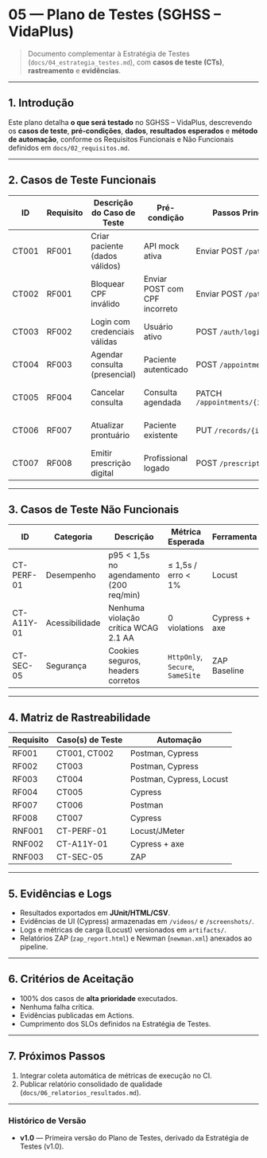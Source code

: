 # 05 — Plano de Testes (SGHSS – VidaPlus)

> Documento complementar à Estratégia de Testes (`docs/04_estrategia_testes.md`), com **casos de teste (CTs)**, **rastreamento** e **evidências**.

---

## 1. Introdução

Este plano detalha **o que será testado** no SGHSS – VidaPlus, descrevendo os **casos de teste**, **pré-condições**, **dados**, **resultados esperados** e **método de automação**, conforme os Requisitos Funcionais e Não Funcionais definidos em `docs/02_requisitos.md`.

---

## 2. Casos de Teste Funcionais

|   ID   | Requisito |   Descrição do Caso de Teste   |         Pré-condição          |          Passos Principais        |           Resultado Esperado          |     Automação    |
|--------|-----------|--------------------------------|-------------------------------|-----------------------------------|---------------------------------------|------------------|
| CT001  | RF001     | Criar paciente (dados válidos) | API mock ativa                | Enviar POST `/patients`           | Retorna 201 + ID + consentimento LGPD | Postman          |
| CT002  | RF001     | Bloquear CPF inválido          | Enviar POST com CPF incorreto | Enviar POST `/patients`           | Retorna 400                           | Postman          |
| CT003  | RF002     | Login com credenciais válidas  | Usuário ativo                 | POST `/auth/login`                | Retorna token JWT + 200               | Cypress          |
| CT004  | RF003     | Agendar consulta (presencial)  | Paciente autenticado          | POST `/appointments`              | Retorna 201 + status “Agendada”       | Postman/Cypress  |
| CT005  | RF004     | Cancelar consulta              | Consulta agendada             | PATCH `/appointments/{id}/cancel` | Retorna 200 + status “Cancelada”      | Cypress          |
| CT006  | RF007     | Atualizar prontuário           | Paciente existente            | PUT `/records/{id}`               | Retorna 200 + versão incrementada     | Postman          |
| CT007  | RF008     | Emitir prescrição digital      | Profissional logado           | POST `/prescriptions`             | Retorna PDF assinado + 201            | Cypress          |

---

## 3. Casos de Teste Não Funcionais

|     ID     |    Categoria   |                 Descrição               |          Métrica Esperada        |   Ferramenta   |
|------------|----------------|-----------------------------------------|----------------------------------|----------------|
| CT-PERF-01 | Desempenho     | p95 < 1,5s no agendamento (200 req/min) | ≤ 1,5s / erro < 1%               | Locust         |
| CT-A11Y-01 | Acessibilidade | Nenhuma violação crítica WCAG 2.1 AA    | 0 violations                     | Cypress + axe  |
| CT-SEC-05  | Segurança      | Cookies seguros, headers corretos       | `HttpOnly`, `Secure`, `SameSite` | ZAP Baseline   |

---

## 4. Matriz de Rastreabilidade

| Requisito | Caso(s) de Teste |         Automação        |
|-----------|------------------|--------------------------|
| RF001     | CT001, CT002     | Postman, Cypress         |
| RF002     | CT003            | Postman, Cypress         |
| RF003     | CT004            | Postman, Cypress, Locust |
| RF004     | CT005            | Cypress                  |
| RF007     | CT006            | Postman                  |
| RF008     | CT007            | Cypress                  |
| RNF001    | CT-PERF-01       | Locust/JMeter            |
| RNF002    | CT-A11Y-01       | Cypress + axe            |
| RNF003    | CT-SEC-05        | ZAP                      |

---

## 5. Evidências e Logs

- Resultados exportados em **JUnit/HTML/CSV**.  
- Evidências de UI (Cypress) armazenadas em `/videos/` e `/screenshots/`.  
- Logs e métricas de carga (Locust) versionados em `artifacts/`.  
- Relatórios ZAP (`zap_report.html`) e Newman (`newman.xml`) anexados ao pipeline.

---

## 6. Critérios de Aceitação

- 100% dos casos de **alta prioridade** executados.  
- Nenhuma falha crítica.  
- Evidências publicadas em Actions.  
- Cumprimento dos SLOs definidos na Estratégia de Testes.

---

## 7. Próximos Passos

1. Integrar coleta automática de métricas de execução no CI.  
2. Publicar relatório consolidado de qualidade (`docs/06_relatorios_resultados.md`).  

---

### Histórico de Versão
- **v1.0** — Primeira versão do Plano de Testes, derivado da Estratégia de Testes (v1.0).